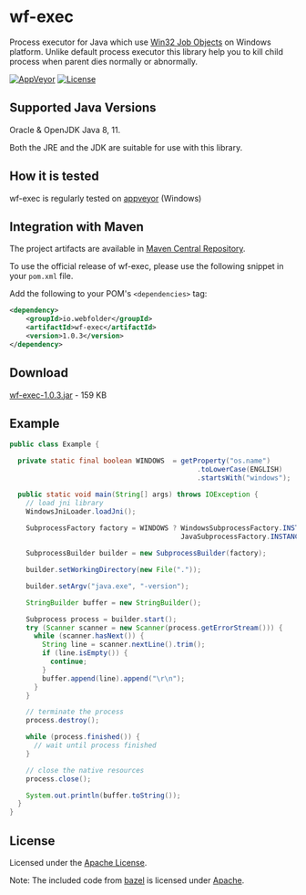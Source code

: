 # wf-exec

Process executor for Java which use [Win32 Job Objects](https://docs.microsoft.com/en-us/windows/win32/procthread/job-objects) on Windows platform.
Unlike default process executor this library help you to kill child process when parent dies normally or abnormally.

[![AppVeyor](https://img.shields.io/appveyor/ci/WebFolder/wf-exec.svg?label=Windows)](https://ci.appveyor.com/project/WebFolder/wf-exec) [![License](https://img.shields.io/badge/license-Apache-blue.svg)](https://github.com/webfolderio/wf-exec/blob/master/LICENSE)

Supported Java Versions
-----------------------

Oracle & OpenJDK Java 8, 11.

Both the JRE and the JDK are suitable for use with this library.

How it is tested
----------------
wf-exec is regularly tested on [appveyor](https://ci.appveyor.com/project/WebFolder/wf-exec) (Windows)

Integration with Maven
----------------------

The project artifacts are available in [Maven Central Repository](https://search.maven.org/artifact/io.webfolder/wf-exec).

To use the official release of wf-exec, please use the following snippet in your `pom.xml` file.

Add the following to your POM's `<dependencies>` tag:

```xml
<dependency>
    <groupId>io.webfolder</groupId>
    <artifactId>wf-exec</artifactId>
    <version>1.0.3</version>
</dependency>
```

Download
--------
[wf-exec-1.0.3.jar](https://repo1.maven.org/maven2/io/webfolder/wf-exec/1.0.3/wf-exec-1.0.3.jar) - 159 KB

Example
-------

```java
public class Example {

  private static final boolean WINDOWS  = getProperty("os.name")
                                              .toLowerCase(ENGLISH)
                                              .startsWith("windows");

  public static void main(String[] args) throws IOException {
    // load jni library
    WindowsJniLoader.loadJni();
    
    SubprocessFactory factory = WINDOWS ? WindowsSubprocessFactory.INSTANCE :
                                          JavaSubprocessFactory.INSTANCE;

    SubprocessBuilder builder = new SubprocessBuilder(factory);

    builder.setWorkingDirectory(new File("."));

    builder.setArgv("java.exe", "-version");

    StringBuilder buffer = new StringBuilder();

    Subprocess process = builder.start();
    try (Scanner scanner = new Scanner(process.getErrorStream())) {
      while (scanner.hasNext()) {
        String line = scanner.nextLine().trim();
        if (line.isEmpty()) {
          continue;
        }
        buffer.append(line).append("\r\n");
      }
    }

    // terminate the process
    process.destroy();

    while (process.finished()) {
      // wait until process finished
    }

    // close the native resources
    process.close();

    System.out.println(buffer.toString());
  }
}
```

License
-------
Licensed under the [Apache License](https://github.com/webfolderio/wf-exec/blob/master/LICENSE).

Note: The included code from [bazel](https://github.com/bazelbuild/bazel) is licensed under [Apache](https://github.com/bazelbuild/bazel/blob/master/LICENSE).
